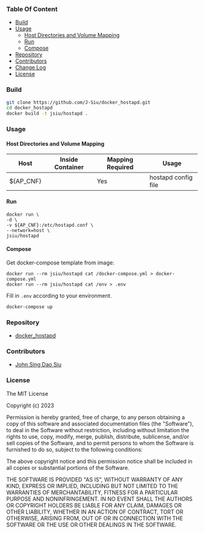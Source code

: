### Table Of Content

<!-- TOC -->

- [Build](#build)
- [Usage](#usage)
  - [Host Directories and Volume Mapping](#host-directories-and-volume-mapping)
  - [Run](#run)
  - [Compose](#compose)
- [Repository](#repository)
- [Contributors](#contributors)
- [Change Log](#change-log)
- [License](#license)

<!-- /TOC -->

### Build

```sh
git clone https://github.com/J-Siu/docker_hostapd.git
cd docker_hostapd
docker build -t jsiu/hostapd .
```

### Usage

#### Host Directories and Volume Mapping

Host|Inside Container|Mapping Required|Usage
---|---|---|---
${AP_CNF}||Yes|hostapd config file

#### Run

```docker
docker run \
-d \
-v ${AP_CNF}:/etc/hostapd.conf \
--network=host \
jsiu/hostapd
```

#### Compose

Get docker-compose template from image:

```docker
docker run --rm jsiu/hostapd cat /docker-compose.yml > docker-compose.yml
docker run --rm jsiu/hostapd cat /env > .env
```

Fill in `.env` according to your environment.

```sh
docker-compose up
```

### Repository

- [docker_hostapd](https://github.com/J-Siu/docker_hostapd)

### Contributors

- [John Sing Dao Siu](https://github.com/J-Siu)

### License

The MIT License

Copyright (c) 2023

Permission is hereby granted, free of charge, to any person obtaining a copy of this software and associated documentation files (the "Software"), to deal in the Software without restriction, including without limitation the rights to use, copy, modify, merge, publish, distribute, sublicense, and/or sell copies of the Software, and to permit persons to whom the Software is furnished to do so, subject to the following conditions:

The above copyright notice and this permission notice shall be included in all copies or substantial portions of the Software.

THE SOFTWARE IS PROVIDED "AS IS", WITHOUT WARRANTY OF ANY KIND, EXPRESS OR IMPLIED, INCLUDING BUT NOT LIMITED TO THE WARRANTIES OF MERCHANTABILITY, FITNESS FOR A PARTICULAR PURPOSE AND NONINFRINGEMENT. IN NO EVENT SHALL THE AUTHORS OR COPYRIGHT HOLDERS BE LIABLE FOR ANY CLAIM, DAMAGES OR OTHER LIABILITY, WHETHER IN AN ACTION OF CONTRACT, TORT OR OTHERWISE, ARISING FROM, OUT OF OR IN CONNECTION WITH THE SOFTWARE OR THE USE OR OTHER DEALINGS IN THE SOFTWARE.
